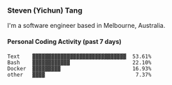 ### Steven (Yichun) Tang

I'm a software engineer based in Melbourne, Australia.

#### Personal Coding Activity (past 7 days)
```
Text    ▓▓▓▓▓▓▓▓▓▓▓▓▓▓▓▓▓▓▓▓▓▓▓▓▓▓▓▓▓▓  53.61%
Bash    ▓▓▓▓▓▓▓▓▓▓▓▓                    22.10%
Docker  ▓▓▓▓▓▓▓▓▓                       16.93%
other   ▓▓▓▓                             7.37%
```
